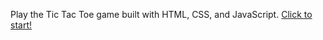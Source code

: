 Play the Tic Tac Toe game built with HTML, CSS, and JavaScript. 
[Click to start!](https://dhananjaysable370.github.io/Tic-Tac-Toe/)

